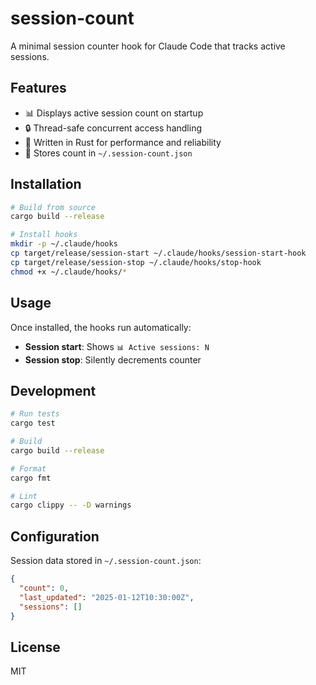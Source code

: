 # session-count

A minimal session counter hook for Claude Code that tracks active sessions.

## Features

- 📊 Displays active session count on startup
- 🔒 Thread-safe concurrent access handling  
- 🦀 Written in Rust for performance and reliability
- 📁 Stores count in `~/.session-count.json`

## Installation

```bash
# Build from source
cargo build --release

# Install hooks
mkdir -p ~/.claude/hooks
cp target/release/session-start ~/.claude/hooks/session-start-hook
cp target/release/session-stop ~/.claude/hooks/stop-hook
chmod +x ~/.claude/hooks/*
```

## Usage

Once installed, the hooks run automatically:
- **Session start**: Shows `📊 Active sessions: N`
- **Session stop**: Silently decrements counter

## Development

```bash
# Run tests
cargo test

# Build
cargo build --release

# Format
cargo fmt

# Lint
cargo clippy -- -D warnings
```

## Configuration

Session data stored in `~/.session-count.json`:
```json
{
  "count": 0,
  "last_updated": "2025-01-12T10:30:00Z",
  "sessions": []
}
```

## License

MIT
